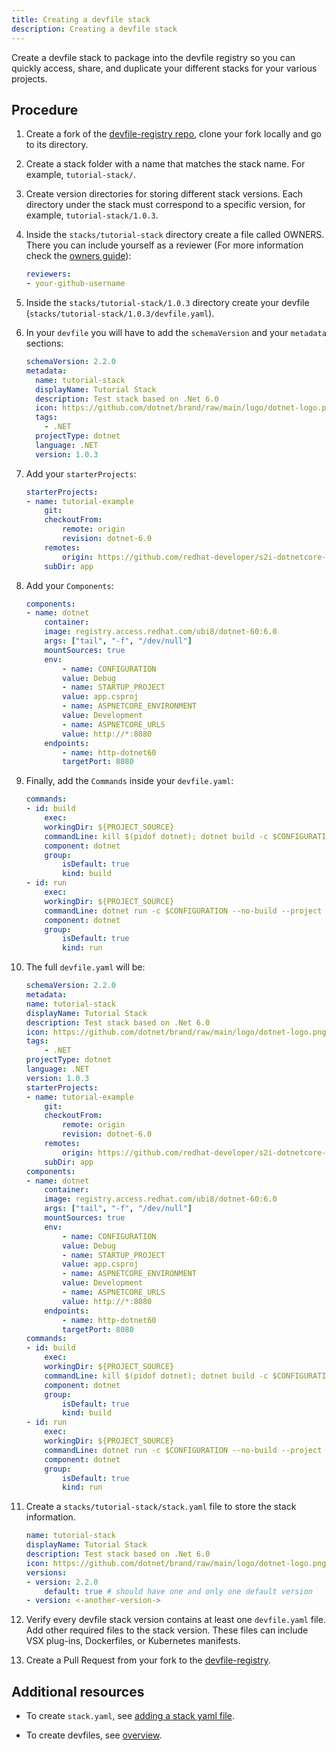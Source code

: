 ```yaml
---
title: Creating a devfile stack
description: Creating a devfile stack
---
```


Create a devfile stack to package into the devfile registry so you can
quickly access, share, and duplicate your different stacks for your
various projects.

## Procedure

1. Create a fork of the [devfile-registry repo](https://github.com/devfile/registry), clone
your fork locally and go to its directory.

2. Create a stack folder with a name that matches the stack name. For
    example, `tutorial-stack/`.

3. Create version directories for storing different stack versions.
    Each directory under the stack must correspond to a specific
    version, for example, `tutorial-stack/1.0.3`.

4. Inside the `stacks/tutorial-stack` directory create a file called OWNERS.
There you can include yourself as a reviewer (For more information check the [owners guide](https://github.com/kubernetes/community/blob/master/contributors/guide/owners.md)):
    ```yaml {% filename="OWNERS" %}
    reviewers:
    - your-github-username
    ```

5. Inside the `stacks/tutorial-stack/1.0.3` directory create your devfile (`stacks/tutorial-stack/1.0.3/devfile.yaml`).

6. In your `devfile` you will have to add the `schemaVersion` and your `metadata` sections:
    ```yaml {% filename="devfile.yaml" %}
    schemaVersion: 2.2.0
    metadata:
      name: tutorial-stack
      displayName: Tutorial Stack
      description: Test stack based on .Net 6.0
      icon: https://github.com/dotnet/brand/raw/main/logo/dotnet-logo.png
      tags:
        - .NET
      projectType: dotnet
      language: .NET
      version: 1.0.3
    ```

7. Add your `starterProjects`:
    ```yaml {% filename="devfile.yaml" %}
    starterProjects:
    - name: tutorial-example
        git:
        checkoutFrom:
            remote: origin
            revision: dotnet-6.0
        remotes:
            origin: https://github.com/redhat-developer/s2i-dotnetcore-ex
        subDir: app
    ```

8. Add your `Components`:
    ```yaml {% filename="devfile.yaml" %}
    components:
    - name: dotnet
        container:
        image: registry.access.redhat.com/ubi8/dotnet-60:6.0
        args: ["tail", "-f", "/dev/null"]
        mountSources: true
        env:
            - name: CONFIGURATION
            value: Debug
            - name: STARTUP_PROJECT
            value: app.csproj
            - name: ASPNETCORE_ENVIRONMENT
            value: Development
            - name: ASPNETCORE_URLS
            value: http://*:8080
        endpoints:
            - name: http-dotnet60
            targetPort: 8080
    ```

9. Finally, add the `Commands` inside your `devfile.yaml`:
    ```yaml {% filename="devfile.yaml" %}
    commands:
    - id: build
        exec:
        workingDir: ${PROJECT_SOURCE}
        commandLine: kill $(pidof dotnet); dotnet build -c $CONFIGURATION $STARTUP_PROJECT /p:UseSharedCompilation=false
        component: dotnet
        group:
            isDefault: true
            kind: build
    - id: run
        exec:
        workingDir: ${PROJECT_SOURCE}
        commandLine: dotnet run -c $CONFIGURATION --no-build --project $STARTUP_PROJECT --no-launch-profile
        component: dotnet
        group:
            isDefault: true
            kind: run
    ```

10. The full `devfile.yaml` will be:
    ```yaml {% filename="devfile.yaml" %}
    schemaVersion: 2.2.0
    metadata:
    name: tutorial-stack
    displayName: Tutorial Stack
    description: Test stack based on .Net 6.0
    icon: https://github.com/dotnet/brand/raw/main/logo/dotnet-logo.png
    tags:
        - .NET
    projectType: dotnet
    language: .NET
    version: 1.0.3
    starterProjects:
    - name: tutorial-example
        git:
        checkoutFrom:
            remote: origin
            revision: dotnet-6.0
        remotes:
            origin: https://github.com/redhat-developer/s2i-dotnetcore-ex
        subDir: app
    components:
    - name: dotnet
        container:
        image: registry.access.redhat.com/ubi8/dotnet-60:6.0
        args: ["tail", "-f", "/dev/null"]
        mountSources: true
        env:
            - name: CONFIGURATION
            value: Debug
            - name: STARTUP_PROJECT
            value: app.csproj
            - name: ASPNETCORE_ENVIRONMENT
            value: Development
            - name: ASPNETCORE_URLS
            value: http://*:8080
        endpoints:
            - name: http-dotnet60
            targetPort: 8080
    commands:
    - id: build
        exec:
        workingDir: ${PROJECT_SOURCE}
        commandLine: kill $(pidof dotnet); dotnet build -c $CONFIGURATION $STARTUP_PROJECT /p:UseSharedCompilation=false
        component: dotnet
        group:
            isDefault: true
            kind: build
    - id: run
        exec:
        workingDir: ${PROJECT_SOURCE}
        commandLine: dotnet run -c $CONFIGURATION --no-build --project $STARTUP_PROJECT --no-launch-profile
        component: dotnet
        group:
            isDefault: true
            kind: run
    ```

11. Create a `stacks/tutorial-stack/stack.yaml` file to store the stack information.
    ```yaml {% filename="stack.yaml" %}
    name: tutorial-stack
    displayName: Tutorial Stack
    description: Test stack based on .Net 6.0
    icon: https://github.com/dotnet/brand/raw/main/logo/dotnet-logo.png
    versions:
    - version: 2.2.0
        default: true # should have one and only one default version
    - version: <-another-version->
    ```

12. Verify every devfile stack version contains at least one
    `devfile.yaml` file. Add other required files to the stack version.
    These files can include VSX plug-ins, Dockerfiles, or Kubernetes
    manifests.

13. Create a Pull Request from your fork to the [devfile-registry](https://github.com/devfile/registry).

## Additional resources

- To create `stack.yaml`, see [adding a stack yaml file](./adding-a-stack-yaml-file).

- To create devfiles, see [overview](./overview).
